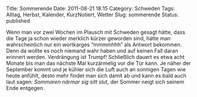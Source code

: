 Title: Sommerende
Date: 2011-08-21 18:15
Category: Schweden
Tags: Alltag, Herbst, Kalender, KurzNotiert, Wetter
Slug: sommerende
Status: published

Wenn man vor zwei Wochen im Plausch mit Schweden gesagt hätte, dass die
Tage ja schon wieder merklich kürzer geworden sind, hätte man
wahrscheinlich nur ein wortkarges “mmmmhhh” als Antwort bekommen. Denn
da wollte es noch niemand wahr haben und auf keinen Fall daran erinnert
werden. Verdrängung ist Trumpf! Schließlich dauert es etwa acht Monate
bis man das nächste Mal kurzärmelig vor die Tür kann. Je näher der
September kommt und je kühler sich die Luft auch an sonnigen Tagen wie
heute anfühlt, desto mehr findet man sich damit ab und kann es bald auch
laut sagen: *Sommaren närmar sig sitt slut*, der Sommer neigt sich
seinem Ende entgegen.

